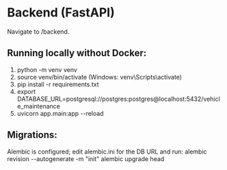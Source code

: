 # Backend (FastAPI)
Navigate to /backend.

## Running locally without Docker:
1. python -m venv venv
2. source venv/bin/activate   (Windows: venv\Scripts\activate)
3. pip install -r requirements.txt
4. export DATABASE_URL=postgresql://postgres:postgres@localhost:5432/vehicle_maintenance
5. uvicorn app.main:app --reload

## Migrations:
Alembic is configured; edit alembic.ini for the DB URL and run:
alembic revision --autogenerate -m "init"
alembic upgrade head
